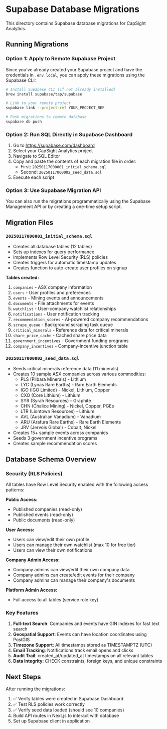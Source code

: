 # Supabase Database Migrations

This directory contains Supabase database migrations for CapSight Analytics.

## Running Migrations

### Option 1: Apply to Remote Supabase Project

Since you've already created your Supabase project and have the credentials in `.env.local`, you can apply these migrations using the Supabase CLI:

```bash
# Install Supabase CLI (if not already installed)
brew install supabase/tap/supabase

# Link to your remote project
supabase link --project-ref YOUR_PROJECT_REF

# Push migrations to remote database
supabase db push
```

### Option 2: Run SQL Directly in Supabase Dashboard

1. Go to https://supabase.com/dashboard
2. Select your CapSight Analytics project
3. Navigate to SQL Editor
4. Copy and paste the contents of each migration file in order:
   - First: `20250117000001_initial_schema.sql`
   - Second: `20250117000002_seed_data.sql`
5. Execute each script

### Option 3: Use Supabase Migration API

You can also run the migrations programmatically using the Supabase Management API or by creating a one-time setup script.

## Migration Files

### `20250117000001_initial_schema.sql`
- Creates all database tables (12 tables)
- Sets up indexes for query performance
- Implements Row Level Security (RLS) policies
- Creates triggers for automatic timestamp updates
- Creates function to auto-create user profiles on signup

**Tables created:**
1. `companies` - ASX company information
2. `users` - User profiles and preferences
3. `events` - Mining events and announcements
4. `documents` - File attachments for events
5. `watchlist` - User-company watchlist relationships
6. `notifications` - User notification tracking
7. `recommendation_scores` - AI-powered company recommendations
8. `scrape_queue` - Background scraping task queue
9. `critical_minerals` - Reference data for critical minerals
10. `share_price_cache` - Cached share price data
11. `government_incentives` - Government funding programs
12. `company_incentives` - Company-incentive junction table

### `20250117000002_seed_data.sql`
- Seeds critical minerals reference data (11 minerals)
- Creates 10 sample ASX companies across various commodities:
  - PLS (Pilbara Minerals) - Lithium
  - LYC (Lynas Rare Earths) - Rare Earth Elements
  - IGO (IGO Limited) - Nickel, Lithium, Copper
  - CXO (Core Lithium) - Lithium
  - SYR (Syrah Resources) - Graphite
  - CHN (Chalice Mining) - Nickel, Copper, PGEs
  - LTR (Liontown Resources) - Lithium
  - AVL (Australian Vanadium) - Vanadium
  - ARU (Arafura Rare Earths) - Rare Earth Elements
  - JRV (Jervois Global) - Cobalt, Nickel
- Creates 15+ sample events across companies
- Seeds 3 government incentive programs
- Creates sample recommendation scores

## Database Schema Overview

### Security (RLS Policies)

All tables have Row Level Security enabled with the following access patterns:

**Public Access:**
- Published companies (read-only)
- Published events (read-only)
- Public documents (read-only)

**User Access:**
- Users can view/edit their own profile
- Users can manage their own watchlist (max 10 for free tier)
- Users can view their own notifications

**Company Admin Access:**
- Company admins can view/edit their own company data
- Company admins can create/edit events for their company
- Company admins can manage their company's documents

**Platform Admin Access:**
- Full access to all tables (service role key)

### Key Features

1. **Full-text Search**: Companies and events have GIN indexes for fast text search
2. **Geospatial Support**: Events can have location coordinates using PostGIS
3. **Timezone Support**: All timestamps stored as TIMESTAMPTZ (UTC)
4. **Email Tracking**: Notifications track email opens and clicks
5. **Audit Trail**: created_at/updated_at timestamps on all relevant tables
6. **Data Integrity**: CHECK constraints, foreign keys, and unique constraints

## Next Steps

After running the migrations:

1. ✅ Verify tables were created in Supabase Dashboard
2. ✅ Test RLS policies work correctly
3. ✅ Verify seed data loaded (should see 10 companies)
4. Build API routes in Next.js to interact with database
5. Set up Supabase client in application

